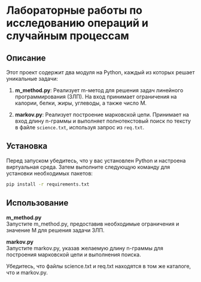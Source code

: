 # Лабораторные работы по исследованию операций и случайным процессам

## Описание

Этот проект содержит два модуля на Python, каждый из которых решает уникальные задачи:

1. **m_method.py**: Реализует m-метод для решения задач линейного программирования (ЗЛП). На вход принимает ограничения на калории, белки, жиры, углеводы, а также число M.

2. **markov.py**: Реализует построение марковской цепи. Принимает на вход длину n-граммы и выполняет полнотекстовый поиск по тексту в файле `science.txt`, используя запрос из `req.txt`.

## Установка

Перед запуском убедитесь, что у вас установлен Python и настроена виртуальная среда. Затем выполните следующую команду для установки необходимых пакетов:

```bash
pip install -r requirements.txt
```

## Использование

**m_method.py**\
Запустите m_method.py, предоставив необходимые ограничения и значение M для решения задачи ЗЛП.

**markov.py**\
Запустите markov.py, указав желаемую длину n-граммы для построения марковской цепи и выполнения поиска.

Убедитесь, что файлы science.txt и req.txt находятся в том же каталоге, что и markov.py.

